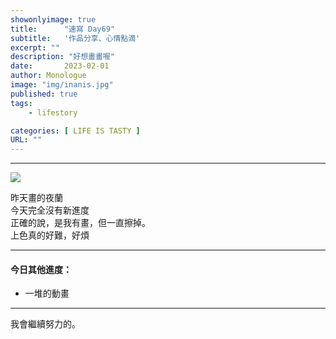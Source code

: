 ```yaml
---
showonlyimage: true
title:      "速寫 Day69"
subtitle:   '作品分享、心情點滴'
excerpt: ""
description: "好想畫畫喔"
date:       2023-02-01
author: Monologue    
image: "img/inanis.jpg"
published: true 
tags:
    - lifestory

categories: [ LIFE IS TASTY ]
URL: ""
---
```

***


  
![](/blog/sketch/d69-1.jpg)  

昨天畫的夜蘭  
今天完全沒有新進度  
正確的說，是我有畫，但一直擦掉。  
上色真的好難，好煩  

***

#### 今日其他進度：  
* 一堆的動畫
  
***

我會繼續努力的。
<!--more-->
